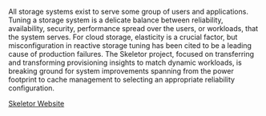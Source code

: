 




All storage systems exist to serve some group of users and applications. Tuning
a storage system is a delicate balance between reliability, availability,
security, performance spread over the users, or workloads, that the system
serves. For cloud storage, elasticity is a crucial factor, but misconfiguration
in reactive storage tuning has been cited to be a leading cause of production
failures. The Skeletor project, focused on transferring and transforming provisioning insights to match dynamic
workloads, is breaking ground for system improvements spanning from the power
footprint to cache management to selecting an appropriate reliability
configuration.

[Skeletor Website](https://simbiosyslab.github.io/skeletor-main/)
